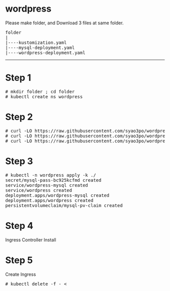 # wordpress

Please make folder, and Download 3 files at same folder.
<pre>
folder
|
|----kustomization.yaml
|----mysql-deployment.yaml
|----wordpress-deployment.yaml
</pre>
---------

# Step 1
<pre>
# mkdir folder ; cd folder
# kubectl create ns wordpress
</pre>

# Step 2
<pre>
# curl -LO https://raw.githubusercontent.com/syao3po/wordpress/master/kustomization.yaml
# curl -LO https://raw.githubusercontent.com/syao3po/wordpress/master/mysql-deployment.yaml
# curl -LO https://raw.githubusercontent.com/syao3po/wordpress/master/wordpress-deployment.yaml
</pre>
# Step 3
<pre>
# kubectl -n wordpress apply -k ./
secret/mysql-pass-bc925kcfmd created
service/wordpress-mysql created
service/wordpress created
deployment.apps/wordpress-mysql created
deployment.apps/wordpress created
persistentvolumeclaim/mysql-pv-claim created
</pre>

# Step 4
Ingress Controller Install



# Step 5

Create Ingress
<pre>
# kubectl delete -f - <<EOF
apiVersion: extensions/v1beta1
kind: Ingress
metadata:
  name: wordpress
spec:
  rules:
  - host: $HOST
    http:
      paths:
      - backend:
          serviceName: wordpress
          servicePort: 80
        path: /
EOF
</pre>

